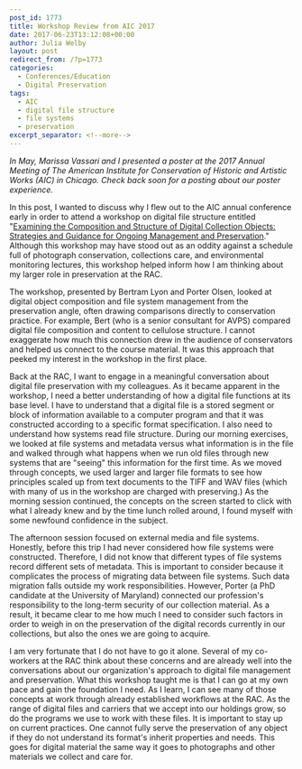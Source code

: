 ```yaml
---
post_id: 1773
title: Workshop Review from AIC 2017
date: 2017-06-23T13:12:08+00:00
author: Julia Welby
layout: post
redirect_from: /?p=1773
categories:
  - Conferences/Education
  - Digital Preservation
tags:
  - AIC
  - digital file structure
  - file systems
  - preservation
excerpt_separator: <!--more-->
---
```

_In May, Marissa Vassari and I presented a poster at the 2017 Annual Meeting of The American Institute for Conservation of Historic and Artistic Works (AIC) in Chicago. Check back soon for a posting about our poster experience._

In this post, I wanted to discuss why I flew out to the AIC annual conference early in order to attend a workshop on digital file structure entitled "[Examining the Composition and Structure of Digital Collection Objects: Strategies and Guidance for Ongoing Management and Preservation](https://aics45thannualmeeting2017.sched.com/event/8x9W)." Although this workshop may have stood out as an oddity against a schedule full of photograph conservation, collections care, and environmental monitoring lectures, this workshop helped inform how I am thinking about my larger role in preservation at the RAC.<!--more-->

The workshop, presented by Bertram Lyon and Porter Olsen, looked at digital object composition and file system management from the preservation angle, often drawing comparisons directly to conservation practice. For example, Bert (who is a senior consultant for AVPS) compared digital file composition and content to cellulose structure. I cannot exaggerate how much this connection drew in the audience of conservators and helped us connect to the course material. It was this approach that peeked my interest in the workshop in the first place.

Back at the RAC, I want to engage in a meaningful conversation about digital file preservation with my colleagues. As it became apparent in the workshop, I need a better understanding of how a digital file functions at its base level. I have to understand that a digital file is a stored segment or block of information available to a computer program and that it was constructed according to a specific format specification. I also need to understand how systems read file structure. During our morning exercises, we looked at file systems and metadata versus what information is in the file and walked through what happens when we run old files through new systems that are "seeing" this information for the first time. As we moved through concepts, we used larger and larger file formats to see how principles scaled up from text documents to the TIFF and WAV files (which with many of us in the workshop are charged with preserving.) As the morning session continued, the concepts on the screen started to click with what I already knew and by the time lunch rolled around, I found myself with some newfound confidence in the subject.

The afternoon session focused on external media and file systems. Honestly, before this trip I had never considered how file systems were constructed. Therefore, I did not know that different types of file systems record different sets of metadata. This is important to consider because it complicates the process of migrating data between file systems. Such data migration falls outside my work responsibilities. However, Porter (a PhD candidate at the University of Maryland) connected our profession's responsibility to the long-term security of our collection material. As a result, it became clear to me how much I need to consider such factors in order to weigh in on the preservation of the digital records currently in our collections, but also the ones we are going to acquire.

I am very fortunate that I do not have to go it alone. Several of my co-workers at the RAC think about these concerns and are already well into the conversations about our organization's approach to digital file management and preservation. What this workshop taught me is that I can go at my own pace and gain the foundation I need. As I learn, I can see many of those concepts at work through already established workflows at the RAC. As the range of digital files and carriers that we accept into our holdings grow, so do the programs we use to work with these files. It is important to stay up on current practices. One cannot fully serve the preservation of any object if they do not understand its format's inherit properties and needs. This goes for digital material the same way it goes to photographs and other materials we collect and care for.
